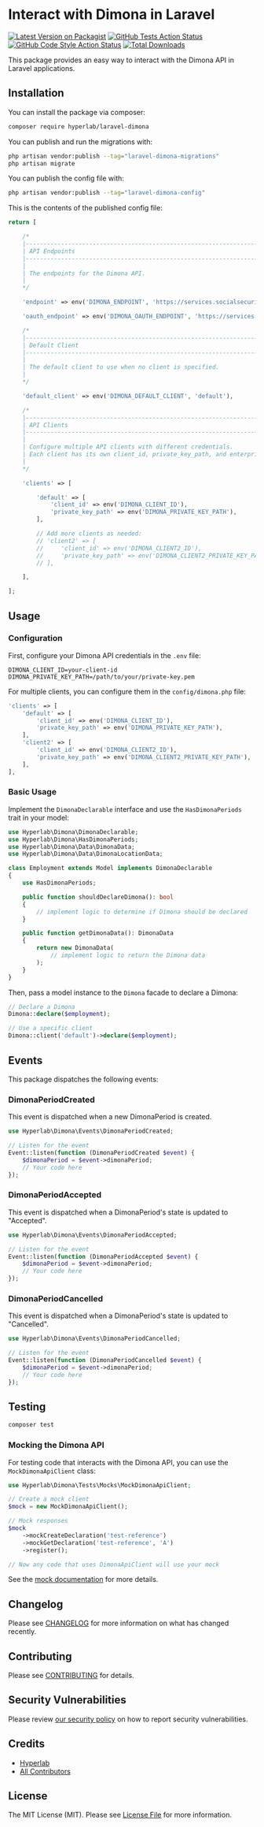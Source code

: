 # Interact with Dimona in Laravel

[![Latest Version on Packagist](https://img.shields.io/packagist/v/hyperlab/laravel-dimona.svg?style=flat-square)](https://packagist.org/packages/hyperlab/laravel-dimona)
[![GitHub Tests Action Status](https://img.shields.io/github/actions/workflow/status/hyperlab/laravel-dimona/run-tests.yml?branch=main&label=tests&style=flat-square)](https://github.com/hyperlab/laravel-dimona/actions?query=workflow%3Arun-tests+branch%3Amain)
[![GitHub Code Style Action Status](https://img.shields.io/github/actions/workflow/status/hyperlab/laravel-dimona/fix-php-code-style-issues.yml?branch=main&label=code%20style&style=flat-square)](https://github.com/hyperlab/laravel-dimona/actions?query=workflow%3A"Fix+PHP+code+style+issues"+branch%3Amain)
[![Total Downloads](https://img.shields.io/packagist/dt/hyperlab/laravel-dimona.svg?style=flat-square)](https://packagist.org/packages/hyperlab/laravel-dimona)

This package provides an easy way to interact with the Dimona API in Laravel applications.

## Installation

You can install the package via composer:

```bash
composer require hyperlab/laravel-dimona
```

You can publish and run the migrations with:

```bash
php artisan vendor:publish --tag="laravel-dimona-migrations"
php artisan migrate
```

You can publish the config file with:

```bash
php artisan vendor:publish --tag="laravel-dimona-config"
```

This is the contents of the published config file:

```php
return [

    /*
    |--------------------------------------------------------------------------
    | API Endpoints
    |--------------------------------------------------------------------------
    |
    | The endpoints for the Dimona API.
    |
    */

    'endpoint' => env('DIMONA_ENDPOINT', 'https://services.socialsecurity.be/REST/dimona/v2'),

    'oauth_endpoint' => env('DIMONA_OAUTH_ENDPOINT', 'https://services.socialsecurity.be/REST/oauth/v5/token'),

    /*
    |--------------------------------------------------------------------------
    | Default Client
    |--------------------------------------------------------------------------
    |
    | The default client to use when no client is specified.
    |
    */

    'default_client' => env('DIMONA_DEFAULT_CLIENT', 'default'),

    /*
    |--------------------------------------------------------------------------
    | API Clients
    |--------------------------------------------------------------------------
    |
    | Configure multiple API clients with different credentials.
    | Each client has its own client_id, private_key_path, and enterprise_number.
    |
    */

    'clients' => [

        'default' => [
            'client_id' => env('DIMONA_CLIENT_ID'),
            'private_key_path' => env('DIMONA_PRIVATE_KEY_PATH'),
        ],

        // Add more clients as needed:
        // 'client2' => [
        //     'client_id' => env('DIMONA_CLIENT2_ID'),
        //     'private_key_path' => env('DIMONA_CLIENT2_PRIVATE_KEY_PATH'),
        // ],

    ],

];
```

## Usage

### Configuration

First, configure your Dimona API credentials in the `.env` file:

```
DIMONA_CLIENT_ID=your-client-id
DIMONA_PRIVATE_KEY_PATH=/path/to/your/private-key.pem
```

For multiple clients, you can configure them in the `config/dimona.php` file:

```php
'clients' => [
    'default' => [
        'client_id' => env('DIMONA_CLIENT_ID'),
        'private_key_path' => env('DIMONA_PRIVATE_KEY_PATH'),
    ],
    'client2' => [
        'client_id' => env('DIMONA_CLIENT2_ID'),
        'private_key_path' => env('DIMONA_CLIENT2_PRIVATE_KEY_PATH'),
    ],
],
```

### Basic Usage

Implement the `DimonaDeclarable` interface and use the `HasDimonaPeriods` trait in your model:

```php
use Hyperlab\Dimona\DimonaDeclarable;
use Hyperlab\Dimona\HasDimonaPeriods;
use Hyperlab\Dimona\Data\DimonaData;
use Hyperlab\Dimona\Data\DimonaLocationData;

class Employment extends Model implements DimonaDeclarable
{
    use HasDimonaPeriods;

    public function shouldDeclareDimona(): bool
    {
        // implement logic to determine if Dimona should be declared
    }

    public function getDimonaData(): DimonaData
    {
        return new DimonaData(
            // implement logic to return the Dimona data
        );
    }
}
```

Then, pass a model instance to the `Dimona` facade to declare a Dimona:

```php
// Declare a Dimona
Dimona::declare($employment);

// Use a specific client
Dimona::client('default')->declare($employment);
```

## Events

This package dispatches the following events:

### DimonaPeriodCreated

This event is dispatched when a new DimonaPeriod is created.

```php
use Hyperlab\Dimona\Events\DimonaPeriodCreated;

// Listen for the event
Event::listen(function (DimonaPeriodCreated $event) {
    $dimonaPeriod = $event->dimonaPeriod;
    // Your code here
});
```

### DimonaPeriodAccepted

This event is dispatched when a DimonaPeriod's state is updated to "Accepted".

```php
use Hyperlab\Dimona\Events\DimonaPeriodAccepted;

// Listen for the event
Event::listen(function (DimonaPeriodAccepted $event) {
    $dimonaPeriod = $event->dimonaPeriod;
    // Your code here
});
```

### DimonaPeriodCancelled

This event is dispatched when a DimonaPeriod's state is updated to "Cancelled".

```php
use Hyperlab\Dimona\Events\DimonaPeriodCancelled;

// Listen for the event
Event::listen(function (DimonaPeriodCancelled $event) {
    $dimonaPeriod = $event->dimonaPeriod;
    // Your code here
});
```

## Testing

```bash
composer test
```

### Mocking the Dimona API

For testing code that interacts with the Dimona API, you can use the `MockDimonaApiClient` class:

```php
use Hyperlab\Dimona\Tests\Mocks\MockDimonaApiClient;

// Create a mock client
$mock = new MockDimonaApiClient();

// Mock responses
$mock
    ->mockCreateDeclaration('test-reference')
    ->mockGetDeclaration('test-reference', 'A')
    ->register();

// Now any code that uses DimonaApiClient will use your mock
```

See the [mock documentation](tests/Mocks/README.md) for more details.

## Changelog

Please see [CHANGELOG](CHANGELOG.md) for more information on what has changed recently.

## Contributing

Please see [CONTRIBUTING](CONTRIBUTING.md) for details.

## Security Vulnerabilities

Please review [our security policy](../../security/policy) on how to report security vulnerabilities.

## Credits

- [Hyperlab](https://github.com/hyperlab-be)
- [All Contributors](../../contributors)

## License

The MIT License (MIT). Please see [License File](LICENSE.md) for more information.
